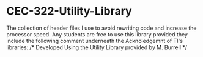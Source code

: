 # CEC-322-Utility-Library
The collection of header files I use to avoid rewriting code and increase the processor speed. 
Any students are free to use this library provided they include the following comment underneath the 
Acknoledgemnt of TI's libraries:
/* Developed Using the Utility Library provided by M. Burrell */
